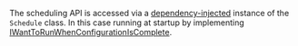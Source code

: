 The scheduling API is accessed via a [dependency-injected](/nservicebus/dependency-injection/) instance of the `Schedule` class. In this case running at startup by implementing [IWantToRunWhenConfigurationIsComplete](/nservicebus/lifecycle/iwanttorunwhenconfigurationiscomplete.md).